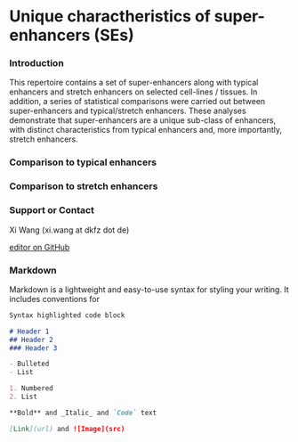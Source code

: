 # Unique charactheristics of super-enhancers (SEs)

### Introduction
This repertoire contains a set of super-enhancers along with typical enhancers and stretch enhancers on selected cell-lines / tissues. In addition, a series of statistical comparisons were carried out between super-enhancers and typical/stretch enhancers. These analyses demonstrate that super-enhancers are a unique sub-class of enhancers, with distinct characteristics from typical enhancers and, more importantly, stretch enhancers.  

### Comparison to typical enhancers


### Comparison to stretch enhancers


### Support or Contact

Xi Wang (xi.wang at dkfz dot de)

[editor on GitHub](https://github.com/sunlightwang/enhancer-repertoire/edit/master/index.md)


### Markdown

Markdown is a lightweight and easy-to-use syntax for styling your writing. It includes conventions for

```markdown
Syntax highlighted code block

# Header 1
## Header 2
### Header 3

- Bulleted
- List

1. Numbered
2. List

**Bold** and _Italic_ and `Code` text

[Link](url) and ![Image](src)
```
